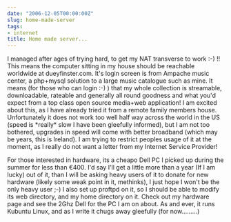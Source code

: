 ```yaml
---
date: "2006-12-05T00:00:00Z"
slug: home-made-server
tags:
- internet
title: Home made server...
---
```


I managed after ages of trying hard, to get my NAT transverse to work :-) !!
This means the computer sitting in my house should be reachable worldwide at
dueyfinster.com. It's login screen is from Ampache music center, a php+mysql
solution to a large music catalogue such as mine. It means (for those who can
login :-) ) that my whole collection is streamable, downloadable, rateable and
generally all round goodness and what you'd expect from a top class open
source media+web application! I am excited about this, as I have already tried
it from a remote family members house. Unfortunately it does not work too well
half way across the world in the US (speed is \*really\* slow I have been
gleefully informed), but I am not too bothered, upgrades in speed will come
with better broadband (which may be years, this is Ireland). I am trying to
restrict peoples usage of it at the moment, as I really do not want a letter
from my Internet Service Provider!

For those interested in hardware, its a cheapo Dell PC I picked up during the
summer for less than €400. I'd say I'll get a little more than a year (If I am
lucky) out of it, than I will be asking heavy users of it to donate for new
hardware (likely some weak point in it, methinks), I just hope I won't be the
only heavy user ;-) I also set up proftpd on it, so I should be able to modify
its web directory, and my home directory on it. Check out my hardware page and
see the 2Ghz Dell for the PC I am on about. As and ever, it runs Kubuntu
Linux, and as I write it chugs away gleefully (for now.........)